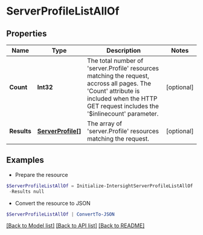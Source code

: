 # ServerProfileListAllOf
## Properties

Name | Type | Description | Notes
------------ | ------------- | ------------- | -------------
**Count** | **Int32** | The total number of &#39;server.Profile&#39; resources matching the request, accross all pages. The &#39;Count&#39; attribute is included when the HTTP GET request includes the &#39;$inlinecount&#39; parameter. | [optional] 
**Results** | [**ServerProfile[]**](ServerProfile.md) | The array of &#39;server.Profile&#39; resources matching the request. | [optional] 

## Examples

- Prepare the resource
```powershell
$ServerProfileListAllOf = Initialize-IntersightServerProfileListAllOf  -Count null `
 -Results null
```

- Convert the resource to JSON
```powershell
$ServerProfileListAllOf | ConvertTo-JSON
```

[[Back to Model list]](../README.md#documentation-for-models) [[Back to API list]](../README.md#documentation-for-api-endpoints) [[Back to README]](../README.md)

